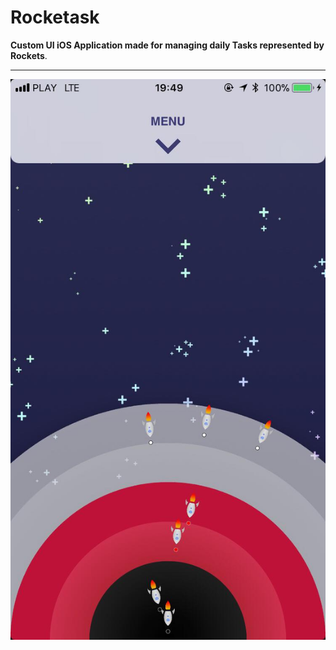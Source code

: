 # Rocketask

**Custom UI iOS Application made for managing daily Tasks represented by Rockets**. 



---


<p align="center">
    <img src="https://raw.githubusercontent.com/maikelSoFly/Prioritizer/master/Docs/screen1.jpg" width="550"/>
</p>
